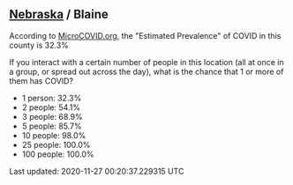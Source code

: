
## [Nebraska](/united-states/nebraska) / Blaine

According to [MicroCOVID.org](http://microcovid.org),
the "Estimated Prevalence" of COVID in this county is 32.3%

If you interact with a certain number of people in this location
(all at once in a group, or spread out across the day), what is the chance that
1 or more of them has COVID?

- 1 person: 32.3%
- 2 people: 54.1%
- 3 people: 68.9%
- 5 people: 85.7%
- 10 people: 98.0%
- 25 people: 100.0%
- 100 people: 100.0%

Last updated: 2020-11-27 00:20:37.229315 UTC
